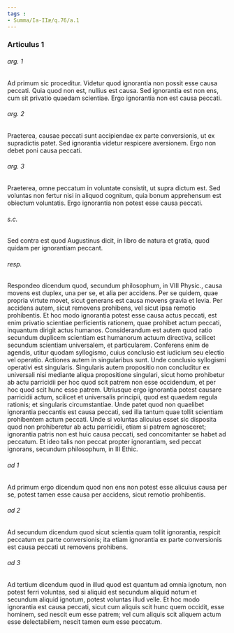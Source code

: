 ```yaml
---
tags : 
- Summa/Ia-IIæ/q.76/a.1
---
```


### Articulus 1

###### arg. 1
Ad primum sic proceditur. Videtur quod ignorantia non possit esse causa peccati. Quia quod non est, nullius est causa. Sed ignorantia est non ens, cum sit privatio quaedam scientiae. Ergo ignorantia non est causa peccati.

###### arg. 2
Praeterea, causae peccati sunt accipiendae ex parte conversionis, ut ex supradictis patet. Sed ignorantia videtur respicere aversionem. Ergo non debet poni causa peccati.

###### arg. 3
Praeterea, omne peccatum in voluntate consistit, ut supra dictum est. Sed voluntas non fertur nisi in aliquod cognitum, quia bonum apprehensum est obiectum voluntatis. Ergo ignorantia non potest esse causa peccati.

###### s.c.
Sed contra est quod Augustinus dicit, in libro de natura et gratia, quod quidam per ignorantiam peccant.

###### resp.
Respondeo dicendum quod, secundum philosophum, in VIII Physic., causa movens est duplex, una per se, et alia per accidens. Per se quidem, quae propria virtute movet, sicut generans est causa movens gravia et levia. Per accidens autem, sicut removens prohibens, vel sicut ipsa remotio prohibentis. Et hoc modo ignorantia potest esse causa actus peccati, est enim privatio scientiae perficientis rationem, quae prohibet actum peccati, inquantum dirigit actus humanos. Considerandum est autem quod ratio secundum duplicem scientiam est humanorum actuum directiva, scilicet secundum scientiam universalem, et particularem. Conferens enim de agendis, utitur quodam syllogismo, cuius conclusio est iudicium seu electio vel operatio. Actiones autem in singularibus sunt. Unde conclusio syllogismi operativi est singularis. Singularis autem propositio non concluditur ex universali nisi mediante aliqua propositione singulari, sicut homo prohibetur ab actu parricidii per hoc quod scit patrem non esse occidendum, et per hoc quod scit hunc esse patrem. Utriusque ergo ignorantia potest causare parricidii actum, scilicet et universalis principii, quod est quaedam regula rationis; et singularis circumstantiae. Unde patet quod non quaelibet ignorantia peccantis est causa peccati, sed illa tantum quae tollit scientiam prohibentem actum peccati. Unde si voluntas alicuius esset sic disposita quod non prohiberetur ab actu parricidii, etiam si patrem agnosceret; ignorantia patris non est huic causa peccati, sed concomitanter se habet ad peccatum. Et ideo talis non peccat propter ignorantiam, sed peccat ignorans, secundum philosophum, in III Ethic.

###### ad 1
Ad primum ergo dicendum quod non ens non potest esse alicuius causa per se, potest tamen esse causa per accidens, sicut remotio prohibentis.

###### ad 2
Ad secundum dicendum quod sicut scientia quam tollit ignorantia, respicit peccatum ex parte conversionis; ita etiam ignorantia ex parte conversionis est causa peccati ut removens prohibens.

###### ad 3
Ad tertium dicendum quod in illud quod est quantum ad omnia ignotum, non potest ferri voluntas, sed si aliquid est secundum aliquid notum et secundum aliquid ignotum, potest voluntas illud velle. Et hoc modo ignorantia est causa peccati, sicut cum aliquis scit hunc quem occidit, esse hominem, sed nescit eum esse patrem; vel cum aliquis scit aliquem actum esse delectabilem, nescit tamen eum esse peccatum.

